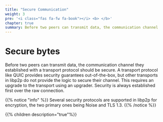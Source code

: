 ```yaml
---
title: "Secure Communication"
weight: 3
pre: '<i class="fas fa-fw fa-book"></i> <b> </b>'
chapter: true
summary: Before two peers can transmit data, the communication channel they established with a transport protocol should be secure. Learn about secure channels in libp2p.
---
```


# Secure bytes

Before two peers can transmit data, the communication channel they established 
with a transport protocol should be secure. A transport protocol like QUIC provides 
security guarantees out-of-the-box, but other transports in libp2p do not provide the 
logic to secure their channel. This requires an upgrade to the transport using an upgrader.
Security is always established first over the raw connection. 

{{% notice "info" %}}
Several security protocols are supported in libp2p for encryption, the two primary 
ones being Noise and TLS 1.3.
{{% /notice %}}

{{% children description="true"%}}
